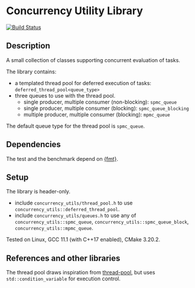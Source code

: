 
# Concurrency Utility Library

[![Build Status](https://travis-ci.com/flubbe/concurrency_utils.svg?branch=main)](https://travis-ci.com/flubbe/concurrency_utils)

## Description

A small collection of classes supporting concurrent evaluation of tasks. 

The library contains:
 - a templated thread pool for deferred execution of tasks: `deferred_thread_pool<queue_type>`
 - three queues to use with the thread pool.
    - single producer, multiple consumer (non-blocking): `spmc_queue`
    - single producer, multiple consumer (blocking): `spmc_queue_blocking`
    - multiple producer, multiple consumer (blocking): `mpmc_queue`

The default queue type for the thread pool is `spmc_queue`.

## Dependencies

The test and the benchmark depend on [{fmt}](https://github.com/fmtlib/fmt).

## Setup

The library is header-only.
 - include `concurrency_utils/thread_pool.h` to use `concurrency_utils::deferred_thread_pool`.
 - include `concurrency_utils/queues.h` to use any of `concurrency_utils::spmc_queue`, `concurrency_utils::spmc_queue_block`, `concurrency_utils::mpmc_queue`.

Tested on Linux, GCC 11.1 (with C++17 enabled), CMake 3.20.2.
 
## References and other libraries

The thread pool draws inspiration from [thread-pool](https://github.com/bshoshany/thread-pool), but uses `std::condition_variable` for execution control.
